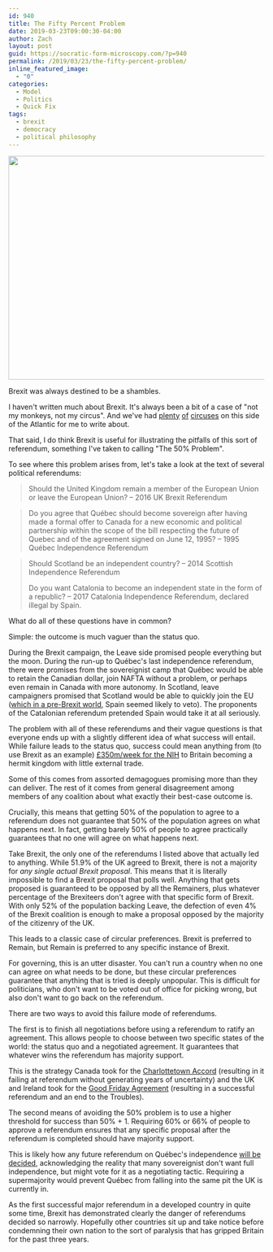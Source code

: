 ```yaml
---
id: 940
title: The Fifty Percent Problem
date: 2019-03-23T09:00:30-04:00
author: Zach
layout: post
guid: https://socratic-form-microscopy.com/?p=940
permalink: /2019/03/23/the-fifty-percent-problem/
inline_featured_image:
  - "0"
categories:
  - Model
  - Politics
  - Quick Fix
tags:
  - brexit
  - democracy
  - political philosophy
---
```

<img class="size-full wp-image-941 aligncenter" src="https://socratic-form-microscopy.com/wp-content/uploads/shambolic.png" alt="" width="682" height="440" />

Brexit was always destined to be a shambles.

I haven't written much about Brexit. It's always been a bit of a case of "not my monkeys, not my circus". And we've had <a href="https://socratic-form-microscopy.com/2018/03/04/the-awkward-dynamics-of-the-conservative-leadership-debates/">plenty</a> <a href="https://socratic-form-microscopy.com/2017/02/05/on-norms/">of</a> <a href="https://socratic-form-microscopy.com/2017/01/30/trump-is-marius-not-caesar/">circuses</a> on this side of the Atlantic for me to write about.

That said, I do think Brexit is useful for illustrating the pitfalls of this sort of referendum, something I've taken to calling "The 50% Problem".

To see where this problem arises from, let's take a look at the text of several political referendums:
<blockquote>Should the United Kingdom remain a member of the European Union or leave the European Union? – 2016 UK Brexit Referendum</blockquote>
<blockquote>Do you agree that Québec should become sovereign after having made a formal offer to Canada for a new economic and political partnership within the scope of the bill respecting the future of Quebec and of the agreement signed on June 12, 1995? – 1995 Québec Independence Referendum</blockquote>
<blockquote>Should Scotland be an independent country? – 2014 Scottish Independence Referendum

Do you want Catalonia to become an independent state in the form of a republic? – 2017 Catalonia Independence Referendum, declared illegal by Spain.</blockquote>
What do all of these questions have in common?

Simple: the outcome is much vaguer than the status quo.

During the Brexit campaign, the Leave side promised people everything but the moon. During the run-up to Québec's last independence referendum, there were promises from the sovereignist camp that Québec would be able to retain the Canadian dollar, join NAFTA without a problem, or perhaps even remain in Canada with more autonomy. In Scotland, leave campaigners promised that Scotland would be able to quickly join the EU (<a href="https://www.theguardian.com/politics/2017/apr/02/spain-drops-plan-to-impose-veto-if-scotland-tries-to-join-eu">which in a pre-Brexit world</a>, Spain seemed likely to veto). The proponents of the Catalonian referendum pretended Spain would take it at all seriously.

The problem with all of these referendums and their vague questions is that everyone ends up with a slightly different idea of what success will entail. While failure leads to the status quo, success could mean anything from (to use Brexit as an example) <a href="https://www.independent.co.uk/news/uk/politics/vote-leave-brexit-lies-eu-pay-money-remain-poll-boris-johnson-a8603646.html">£350m/week for the NIH</a> to Britain becoming a hermit kingdom with little external trade.

Some of this comes from assorted demagogues promising more than they can deliver. The rest of it comes from general disagreement among members of any coalition about what exactly their best-case outcome is.

Crucially, this means that getting 50% of the population to agree to a referendum does not guarantee that 50% of the population agrees on what happens next. In fact, getting barely 50% of people to agree practically guarantees that no one will agree on what happens next.

Take Brexit, the only one of the referendums I listed above that actually led to anything. While 51.9% of the UK agreed to Brexit, there is not a majority for <em>any single actual Brexit proposal</em>. This means that it is literally impossible to find a Brexit proposal that polls well. Anything that gets proposed is guaranteed to be opposed by all the Remainers, plus whatever percentage of the Brexiteers don't agree with that specific form of Brexit. With only 52% of the population backing Leave, the defection of even 4% of the Brexit coalition is enough to make a proposal opposed by the majority of the citizenry of the UK.

This leads to a classic case of circular preferences. Brexit is preferred to Remain, but Remain is preferred to any specific instance of Brexit.

For governing, this is an utter disaster. You can't run a country when no one can agree on what needs to be done, but these circular preferences guarantee that anything that is tried is deeply unpopular. This is difficult for politicians, who don't want to be voted out of office for picking wrong, but also don't want to go back on the referendum.

There are two ways to avoid this failure mode of referendums.

The first is to finish all negotiations before using a referendum to ratify an agreement. This allows people to choose between two specific states of the world: the status quo and a negotiated agreement. It guarantees that whatever wins the referendum has majority support.

This is the strategy Canada took for the <a href="https://en.wikipedia.org/wiki/Charlottetown_Accord">Charlottetown Accord</a> (resulting in it failing at referendum without generating years of uncertainty) and the UK and Ireland took for the <a href="https://en.wikipedia.org/wiki/Good_Friday_Agreement">Good Friday Agreement</a> (resulting in a successful referendum and an end to the Troubles).

The second means of avoiding the 50% problem is to use a higher threshold for success than 50% + 1. Requiring 60% or 66% of people to approve a referendum ensures that any specific proposal after the referendum is completed should have majority support.

This is likely how any future referendum on Québec's independence <a href="https://en.wikipedia.org/wiki/Clarity_Act#Key_points">will be decided</a>, acknowledging the reality that many sovereignist don't want full independence, but might vote for it as a negotiating tactic. Requiring a supermajority would prevent Québec from falling into the same pit the UK is currently in.

As the first successful major referendum in a developed country in quite some time, Brexit has demonstrated clearly the danger of referendums decided so narrowly. Hopefully other countries sit up and take notice before condemning their own nation to the sort of paralysis that has gripped Britain for the past three years.
